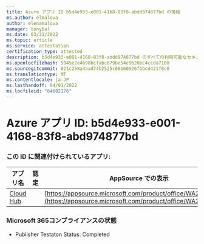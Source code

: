 ```yaml
---
title: Azure アプリ ID b5d4e933-e001-4168-83f8-abdd974877bd の情報
ms.author: elmalova
author: elenamalova
manager: tonybal
ms.date: 03/31/2022
ms.topic: article
ms.service: attestation
certification_type: attested
description: b5d4e933-e001-4168-83f8-abdd974877bd のすべての利用可能なセキュリティおよびコンプライアンス情報。
ms.openlocfilehash: 5945e2e4b98bcfabc679be54e9626bc4ccda7108
ms.sourcegitcommit: 021c258a4aad74b2525c08b60926fbbcd421f0c0
ms.translationtype: MT
ms.contentlocale: ja-JP
ms.lasthandoff: 04/01/2022
ms.locfileid: "64602176"
---
```

# <a name="azure-app-id-b5d4e933-e001-4168-83f8-abdd974877bd"></a>Azure アプリ ID: b5d4e933-e001-4168-83f8-abd974877bd


### <a name="apps-associated-with-this-id"></a>この ID に関連付けられているアプリ:
| **アプリ名** | **認定** | **AppSource での表示** |
|--------------|---------------|-----------------------|
| [Cloud Hub](../forward/WA200003034.md) |  | [https://appsource.microsoft.com/product/office/WA200003034](https://appsource.microsoft.com/product/office/WA200003034) |

### <a name="microsoft-365-app-compliance-status"></a>Microsoft 365コンプライアンスの状態
- Publisher Testaton Status: Completed
